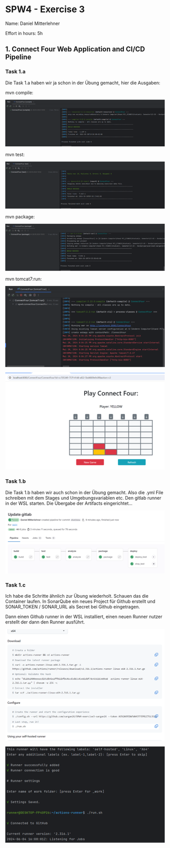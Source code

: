 SPW4 - Exercise 3
=================

Name: Daniel Mitterlehner

Effort in hours: 5h

## 1. Connect Four Web Application and CI/CD Pipeline

### Task 1.a

Die Task 1.a haben wir ja schon in der Übung gemacht, hier die Ausgaben:

mvn compile:

![img.png](img.png)

mvn test:

![img_1.png](img_1.png)

mvn package:

![img_2.png](img_2.png)

mvn tomcat7:run:

![img_3.png](img_3.png)

![img_4.png](img_4.png)

### Task 1.b

Die Task 1.b haben wir auch schon in der Übung gemacht. Also die .yml File schreiben mit dem Stages und 
Umgebungsvariablen etc. Den gitlab runner in der WSL starten. Die Übergabe der Artifacts eingerichtet...

![img_11.png](img_11.png)

### Task 1.c

Ich habe die Schritte ähnlich zur Übung wiederholt. Schauen das die Container laufen. In SonarQube ein neues Project 
für Github erstellt und SONAR_TOKEN / SONAR_URL als Secret bei Github eingetragen.

Dann einen Github runner in der WSL installiert, einen neuen Runner nutzer erstellt der dann den Runner ausführt.

![img_7.png](img_7.png)

![img_8.png](img_8.png)
